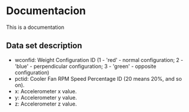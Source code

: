 # Documentacion
This is a documentation


## Data set description
- wconfid: Weight Configuration ID (1 - 'red' - normal configuration; 2 - 'blue' - perpendicular configuration; 3 - 'green' - opposite configuration)
- pctid: Cooler Fan RPM Speed Percentage ID (20 means 20%, and so on).
- x: Accelerometer x value.
- y: Accelerometer y value.
- z: Accelerometer z value.

